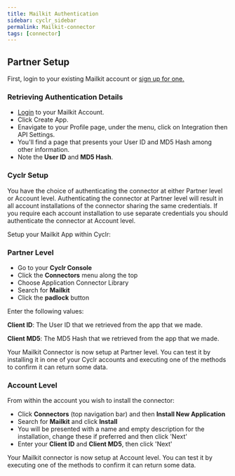 ```yaml
---
title: Mailkit Authentication
sidebar: cyclr_sidebar
permalink: Mailkit-connector
tags: [connector]
---
```


## Partner Setup

First, login to your existing Mailkit account or [sign up for one.](https://app.mailkit.eu/)

### Retrieving Authentication Details

*   [Login](https://app.mailkit.eu/) to your Mailkit Account.
*   Click Create App.
*   Enavigate to your Profile page, under the menu, click on Integration then API Settings.
*   You'll find a page that presents your User ID and MD5 Hash among other information.
*   Note the **User ID** and **MD5 Hash**.

### Cyclr Setup

You have the choice of authenticating the connector at either Partner level or Account level. Authenticating the connector at Partner level will result in all account installations of the connector sharing the same credentials. If you require each account installation to use separate credentials you should authenticate the connector at Account level.

Setup your Mailkit App within Cyclr:

### Partner Level

*   Go to your **Cyclr Console**
*   Click the **Connectors** menu along the top
*   Choose Application Connector Library
*   Search for **Mailkit**
*   Click the **padlock** button

Enter the following values:

**Client ID**:  The User ID that we retrieved from the app that we made.

**Client MD5**:  The MD5 Hash that we retrieved from the app that we made.

Your Mailkit Connector is now setup at Partner level. You can test it by installing it in one of your Cyclr accounts and executing one of the methods to confirm it can return some data.

### Account Level

From within the account you wish to install the connector:

*   Click **Connectors** (top navigation bar) and then **Install New Application**
*   Search for **Mailkit** and click **Install**
*   You will be presented with a name and empty description for the installation, change these if preferred and then click 'Next'
*   Enter your **Client ID** and **Client MD5**, then click 'Next'

Your Mailkit connector is now setup at Account level. You can test it by executing one of the methods to confirm it can return some data.
